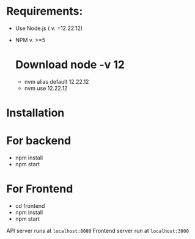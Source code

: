 
# Requirements:

* Use Node.js ( v. =12.22.12)
 
* NPM v. >=5

   # Download node -v 12
  * nvm alias default 12.22.12
  * nvm use 12.22.12

 # Installation

# For backend 

 
* npm install
* npm start

# For Frontend 

  
* cd frontend
* npm install
* npm start


API server runs at `localhost:8080`
Frontend server run at `localhost:3000`

